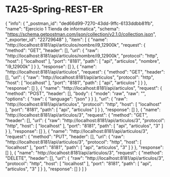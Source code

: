 # TA25-Spring-REST-ER
{
	"info": {
		"_postman_id": "ded66d99-7270-43dd-9ffc-6133ddbb81fb",
		"name": "Ejercicio 1 Tienda de informatica",
		"schema": "https://schema.getpostman.com/json/collection/v2.1.0/collection.json",
		"_exporter_id": "22729648"
	},
	"item": [
		{
			"name": "http://localhost:8181/api/articulos/nombre/i9_12900k",
			"request": {
				"method": "GET",
				"header": [],
				"url": {
					"raw": "http://localhost:8181/api/articulos/nombre/i9_12900k",
					"protocol": "http",
					"host": [
						"localhost"
					],
					"port": "8181",
					"path": [
						"api",
						"articulos",
						"nombre",
						"i9_12900k"
					]
				}
			},
			"response": []
		},
		{
			"name": "http://localhost:8181/api/articulos",
			"request": {
				"method": "GET",
				"header": [],
				"url": {
					"raw": "http://localhost:8181/api/articulos",
					"protocol": "http",
					"host": [
						"localhost"
					],
					"port": "8181",
					"path": [
						"api",
						"articulos"
					]
				}
			},
			"response": []
		},
		{
			"name": "http://localhost:8181/api/articulos",
			"request": {
				"method": "POST",
				"header": [],
				"body": {
					"mode": "raw",
					"raw": "",
					"options": {
						"raw": {
							"language": "json"
						}
					}
				},
				"url": {
					"raw": "http://localhost:8181/api/articulos",
					"protocol": "http",
					"host": [
						"localhost"
					],
					"port": "8181",
					"path": [
						"api",
						"articulos"
					]
				}
			},
			"response": []
		},
		{
			"name": "http://localhost:8181/api/articulos/3",
			"request": {
				"method": "GET",
				"header": [],
				"url": {
					"raw": "http://localhost:8181/api/articulos/3",
					"protocol": "http",
					"host": [
						"localhost"
					],
					"port": "8181",
					"path": [
						"api",
						"articulos",
						"3"
					]
				}
			},
			"response": []
		},
		{
			"name": "http://localhost:8181/api/articulos/3",
			"request": {
				"method": "PUT",
				"header": [],
				"url": {
					"raw": "http://localhost:8181/api/articulos/3",
					"protocol": "http",
					"host": [
						"localhost"
					],
					"port": "8181",
					"path": [
						"api",
						"articulos",
						"3"
					]
				}
			},
			"response": []
		},
		{
			"name": "http://localhost:8181/api/articulos/3",
			"request": {
				"method": "DELETE",
				"header": [],
				"url": {
					"raw": "http://localhost:8181/api/articulos/3",
					"protocol": "http",
					"host": [
						"localhost"
					],
					"port": "8181",
					"path": [
						"api",
						"articulos",
						"3"
					]
				}
			},
			"response": []
		}
	]
}
